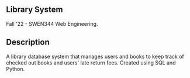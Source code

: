 ## Library System
Fall '22 - SWEN344 Web Engineering. 

## Description
A library database system that manages users and books to keep track of checked out books and users' late return fees. Created using SQL and Python.
